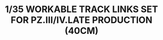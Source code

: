---
title: "1/35 WORKABLE TRACK LINKS SET FOR PZ.III/IV.LATE PRODUCTION (40CM)"
price: "TBA" 
desc: "Maketa"
img_path: "/assets/img/RFM5037.jpg"
brand: "N/A"
available: false
special_offer: false
new: false
soon: false
cat: "010000"
subcat: "010800"
subsubcat: "N/A"
sifra: "RFM5037"
---
